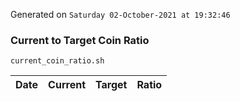 Generated on `Saturday 02-October-2021 at 19:32:46`

### Current to Target Coin Ratio
`current_coin_ratio.sh`

Date|Current|Target|Ratio
---|---|---|---
